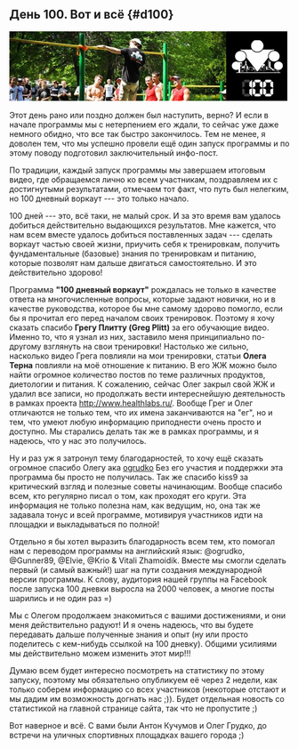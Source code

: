 ## День 100. Вот и всё {#d100}

![](src/img/100.jpg)

Этот день рано или поздно должен был наступить, верно? И если в начале программы мы с нетерпением его ждали, то сейчас уже даже немного обидно, что все так быстро закончилось. Тем не менее, я доволен тем, что мы успешно провели ещё один запуск программы и по этому поводу подготовил заключительный инфо-пост. 

По традиции, каждый запуск программы мы завершаем итоговым видео, где обращаемся лично ко всем участникам, поздравляем их с достигнутыми результатами, отмечаем тот факт, что путь был нелегким, но 100 дневный воркаут --- это только начало.

100 дней --- это, всё таки, не малый срок. И за это время вам удалось добиться действительно выдающихся результатов. Мне кажется, что нам всем вместе удалось добиться поставленных задач --- сделать воркаут частью своей жизни, приучить себя к тренировкам, получить фундаментальные (базовые) знания по тренировкам и питанию, которые позволят нам дальше двигаться самостоятельно. И это действительно здорово! 

Программа **"100 дневный воркаут"** рождалась не только в качестве ответа на многочисленные вопросы, которые задают новички, но и в качестве руководства, которое бы мне самому здорово помогло, если бы я прочитал его перед началом своих тренировок. Поэтому я хочу сказать спасибо **Грегу Плитту (Greg Plitt)** за его обучающие видео. Именно то, что я узнал из них, заставило меня принципиально по-другому взглянуть на свои тренировки! Настолько же сильно, насколько видео Грега повлияли на мои тренировки, статьи **Олега Терна** повлияли на моё отношение к питанию. В его ЖЖ можно было найти огромное количество постов по теме различных продуктов, диетологии и питания. К сожалению, сейчас Олег закрыл свой ЖЖ и удалил все записи, но продолжать вести интереснейшую деятельность в рамках проекта http://www.healthlabs.ru/. Вообще Грег и Олег отличаются не только тем, что их имена заканчиваются на "ег", но и тем, что умеют любую информацию приподнести очень просто и доступно. Мы старались делать так же в рамках программы, и я надеюсь, что у нас это получилось. 

Ну и раз уж я затронул тему благодарностей, то хочу ещё сказать огромное спасибо Олегу ака [ogrudko](http://workout.su/user/11479) Без его участия и поддержки эта программа бы просто не получилась. Так же спасибо kiss9 за критический взгляд и полезные советы начинающим. Вообще спасибо всем, кто регулярно писал о том, как проходят его круги. Эта информация не только полезна нам, как ведущим, но, она так же задавала тонус и всей программе, мотивируя участников идти на площадки и выкладываться по полной! 

Отдельно я бы хотел выразить благодарность всем тем, кто помогал нам с переводом программы на английский язык: @ogrudko, @Gunner89, @Elvie, @Krio & Vitali Zhamoidik. Вместе мы смогли сделать первый (и самый важный!) шаг на пути создания международной версии программы. К слову, аудитория нашей группы на Facebook после запуска 100 дневки выросла на 2000 человек, а многие посты шарились и не один раз =) 

Мы с Олегом продолжаем знакомиться с вашими достижениями, и они меня действительно радуют! И я очень надеюсь, что вы будете передавать дальше полученные знания и опыт (ну или просто поделитесь с кем-нибудь ссылкой на 100 дневку). Общими усилиями мы действительно можем изменить этот мир!!! 

Думаю всем будет интересно посмотреть на статистику по этому запуску, поэтому мы обязательно опубликуем её через 2 недели, как только соберем информацию со всех участников (некоторые отстают и мы дадим им возможность догнать нас ;)). Будет отдельная новость со статистикой на главной странице сайта, так что не пропустите ;) 

Вот наверное и всё. С вами были Антон Кучумов и Олег Грудко, до встречи на уличных спортивных площадках вашего города ;) 

